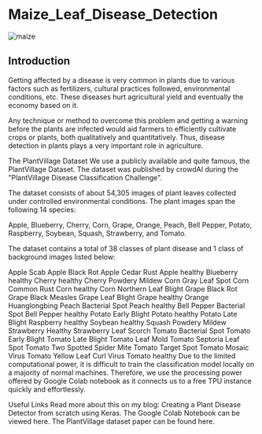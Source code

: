 # Maize_Leaf_Disease_Detection
![maize](https://user-images.githubusercontent.com/54285534/131239710-1817dd49-14ed-423a-bbdf-5266c07ab969.jpg)
## Introduction
Getting affected by a disease is very common in plants due to various factors such as fertilizers, cultural practices followed, environmental conditions, etc. These diseases hurt agricultural yield and eventually the economy based on it. 

Any technique or method to overcome this problem and getting a warning before the plants are infected would aid farmers to efficiently cultivate crops or plants, both qualitatively and quantitatively. Thus, disease detection in plants plays a very important role in agriculture.

The PlantVillage Dataset
We use a publicly available and quite famous, the PlantVillage Dataset. The dataset was published by crowdAI during the "PlantVillage Disease Classification Challenge". 

The dataset consists of about 54,305 images of plant leaves collected under controlled environmental conditions. The plant images span the following 14 species:

Apple, Blueberry, Cherry, Corn, Grape, Orange, Peach, Bell Pepper, Potato, Raspberry, Soybean, Squash, Strawberry, and Tomato.

The dataset contains a total of 38 classes of plant disease and 1 class of background images listed below:

Apple Scab
Apple Black Rot
Apple Cedar Rust
Apple healthy
Blueberry healthy
Cherry healthy
Cherry Powdery Mildew
Corn Gray Leaf Spot
Corn Common Rust
Corn healthy
Corn Northern Leaf Blight
Grape Black Rot
Grape Black Measles
Grape Leaf Blight
Grape healthy
Orange Huanglongbing
Peach Bacterial Spot
Peach healthy
Bell Pepper Bacterial Spot
Bell Pepper healthy
Potato Early Blight
Potato healthy
Potato Late Blight
Raspberry healthy
Soybean healthy
Squash Powdery Mildew
Strawberry Healthy
Strawberry Leaf Scorch
Tomato Bacterial Spot
Tomato Early Blight
Tomato Late Blight
Tomato Leaf Mold
Tomato Septoria Leaf Spot
Tomato Two Spotted Spider Mite
Tomato Target Spot
Tomato Mosaic Virus
Tomato Yellow Leaf Curl Virus
Tomato healthy
Due to the limited computational power, it is difficult to train the classification model locally on a majority of normal machines. Therefore, we use the processing power offered by Google Colab notebook as it connects us to a free TPU instance quickly and effortlessly.

Useful Links
Read more about this on my blog: Creating a Plant Disease Detector from scratch using Keras.
The Google Colab Notebook can be viewed here.
The PlantVillage dataset paper can be found here.
